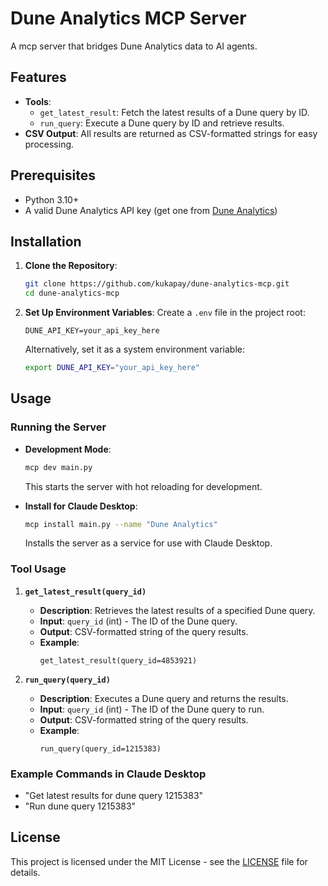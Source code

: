 # Dune Analytics MCP Server

A mcp server that bridges Dune Analytics data to AI agents.

## Features

- **Tools**: 
  - `get_latest_result`: Fetch the latest results of a Dune query by ID.
  - `run_query`: Execute a Dune query by ID and retrieve results.
- **CSV Output**: All results are returned as CSV-formatted strings for easy processing.

## Prerequisites

- Python 3.10+
- A valid Dune Analytics API key (get one from [Dune Analytics](https://dune.com/settings/api))

## Installation

1. **Clone the Repository**:
   ```bash
   git clone https://github.com/kukapay/dune-analytics-mcp.git
   cd dune-analytics-mcp
   ```

2. **Set Up Environment Variables**:
   Create a `.env` file in the project root:
   ```
   DUNE_API_KEY=your_api_key_here
   ```
   Alternatively, set it as a system environment variable:
   ```bash
   export DUNE_API_KEY="your_api_key_here"
   ```

## Usage

### Running the Server

- **Development Mode**:
  ```bash
  mcp dev main.py
  ```
  This starts the server with hot reloading for development.

- **Install for Claude Desktop**:
  ```bash
  mcp install main.py --name "Dune Analytics"
  ```
  Installs the server as a service for use with Claude Desktop.

### Tool Usage

1. **`get_latest_result(query_id)`**
   - **Description**: Retrieves the latest results of a specified Dune query.
   - **Input**: `query_id` (int) - The ID of the Dune query.
   - **Output**: CSV-formatted string of the query results.
   - **Example**:
     ```
     get_latest_result(query_id=4853921)
     ```

2. **`run_query(query_id)`**
   - **Description**: Executes a Dune query and returns the results.
   - **Input**: `query_id` (int) - The ID of the Dune query to run.
   - **Output**: CSV-formatted string of the query results.
   - **Example**:
     ```
     run_query(query_id=1215383)
     ```

### Example Commands in Claude Desktop

- "Get latest results for dune query 1215383"
- "Run dune query 1215383"


## License

This project is licensed under the MIT License - see the [LICENSE](LICENSE) file for details.

